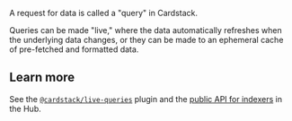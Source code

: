 A request for data is called a "query" in Cardstack.

Queries can be made "live," where the data automatically refreshes when the underlying data changes, or they can be made to an ephemeral cache of pre-fetched and formatted data.

## Learn more

See the [`@cardstack/live-queries`](https://github.com/cardstack/cardstack/tree/master/packages/live-queries) plugin and the [public API for indexers](https://github.com/cardstack/cardstack/blob/master/packages/hub/indexers.js) in the Hub.